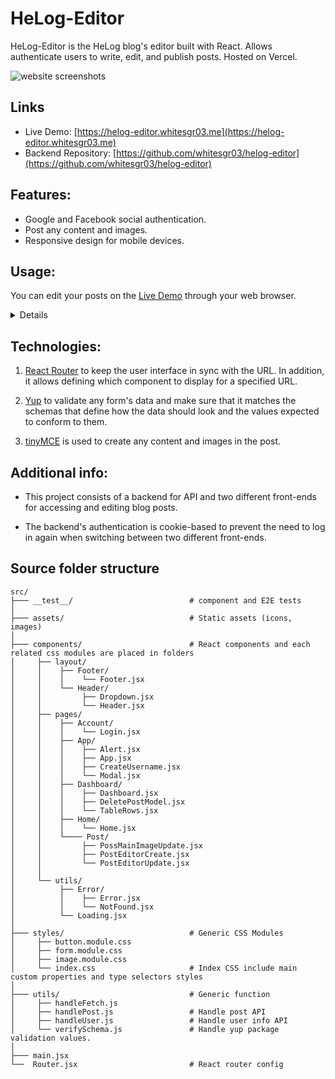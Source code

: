 # HeLog-Editor

HeLog-Editor is the HeLog blog's editor built with React. Allows authenticate users to write, edit, and publish posts. Hosted on Vercel.

![website screenshots](https://i.imgur.com/PzBScv3.png)

## Links

- Live Demo: [https://helog-editor.whitesgr03.me](https://helog-editor.whitesgr03.me)
- Backend Repository: [https://github.com/whitesgr03/helog-editor](https://github.com/whitesgr03/helog-editor)

## Features:

- Google and Facebook social authentication.
- Post any content and images.
- Responsive design for mobile devices.

## Usage:

You can edit your posts on the [Live Demo](https://helog-editor.whitesgr03.me) through your web browser.

<details>

- When a user access the HeLog-Editor, if they have not authenticated, they will be forced to navigate to login page and they will need to create a username for the first login.

  <img src="https://i.imgur.com/wbg9E6S.png" alt="login page"/>
  <img src="https://i.imgur.com/t71KYJN.png" alt="new user set username"/>

- View all of your posts.
  <img src="https://i.imgur.com/sQuAtCM.png" alt="dashboard">

- Create a new post using a template.
  <img src="https://i.imgur.com/yFl8rRG.png" alt="create a new post">

- Edit the specified post.
  <img src="https://i.imgur.com/QkDyQ8U.png" alt="update the specified post">

- Delete the specified post.  
  <img src="https://i.imgur.com/o4lqZ0i.png" alt="delete the specified post">

</details>

## Technologies:

1. [React Router](https://reactrouter.com/) to keep the user interface in sync with the URL. In addition, it allows defining which component to display for a specified URL.

2. [Yup](https://github.com/jquense/yup) to validate any form's data and make sure that it matches the schemas that define how the data should look and the values expected to conform to them.

3. [tinyMCE](https://www.tiny.cloud/) is used to create any content and images in the post.

## Additional info:

- This project consists of a backend for API and two different front-ends for accessing and editing blog posts.

- The backend's authentication is cookie-based to prevent the need to log in again when switching between two different front-ends.

## Source folder structure

```
src/
├─── __test__/                          # component and E2E tests
│
├─── assets/                            # Static assets (icons, images)
│
├─── components/                        # React components and each related css modules are placed in folders
│     ├── layout/
│     │    ├── Footer/
│     │    │    └── Footer.jsx
│     │    └── Header/
│     │         ├── Dropdown.jsx
│     │         └── Header.jsx
│     ├── pages/
│     │    ├── Account/
│     │    │    └── Login.jsx
│     │    ├── App/
│     │    │    ├── Alert.jsx
│     │    │    ├── App.jsx
│     │    │    ├── CreateUsername.jsx
│     │    │    └── Modal.jsx
│     │    ├── Dashboard/
│     │    │    ├── Dashboard.jsx
│     │    │    ├── DeletePostModel.jsx
│     │    │    └── TableRows.jsx
│     │    ├── Home/
│     │    │    └── Home.jsx
│     │    └──── Post/
│     │         ├── PossMainImageUpdate.jsx
│     │         ├── PostEditorCreate.jsx
│     │         └── PostEditorUpdate.jsx
│     │
│     └── utils/
│          ├── Error/
│          │    ├── Error.jsx
│          │    └── NotFound.jsx
│          └── Loading.jsx
│
├─── styles/                            # Generic CSS Modules
│     ├── button.module.css
│     ├── form.module.css
│     ├── image.module.css
│     └── index.css                     # Index CSS include main custom properties and type selectors styles
│
├─── utils/                             # Generic function
│     ├── handleFetch.js
│     ├── handlePost.js                 # Handle post API
│     ├── handleUser.js                 # Handle user info API
│     └── verifySchema.js               # Handle yup package validation values.
│
├─── main.jsx
└──  Router.jsx                         # React router config
```
